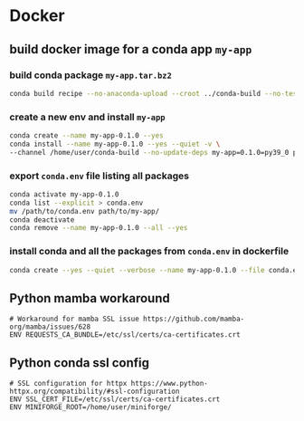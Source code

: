 # Docker

## build docker image for a conda app `my-app`
### build conda package `my-app.tar.bz2`
```sh
conda build recipe --no-anaconda-upload --croot ../conda-build --no-test
```
### create a new env and install `my-app`
```sh
conda create --name my-app-0.1.0 --yes
conda install --name my-app-0.1.0 --yes --quiet -v \
--channel /home/user/conda-build --no-update-deps my-app=0.1.0=py39_0 python=3.9
```
### export `conda.env` file listing all packages
```sh
conda activate my-app-0.1.0
conda list --explicit > conda.env
mv /path/to/conda.env path/to/my-app/
conda deactivate
conda remove --name my-app-0.1.0 --all --yes
```
### install conda and all the packages from `conda.env` in dockerfile 
```sh
conda create --yes --quiet --verbose --name my-app-0.1.0 --file conda.env && conda-clean
```

## Python mamba workaround
```
# Workaround for mamba SSL issue https://github.com/mamba-org/mamba/issues/628
ENV REQUESTS_CA_BUNDLE=/etc/ssl/certs/ca-certificates.crt
```

## Python conda ssl config
```
# SSL configuration for httpx https://www.python-httpx.org/compatibility/#ssl-configuration
ENV SSL_CERT_FILE=/etc/ssl/certs/ca-certificates.crt
ENV MINIFORGE_ROOT=/home/user/miniforge/
```
